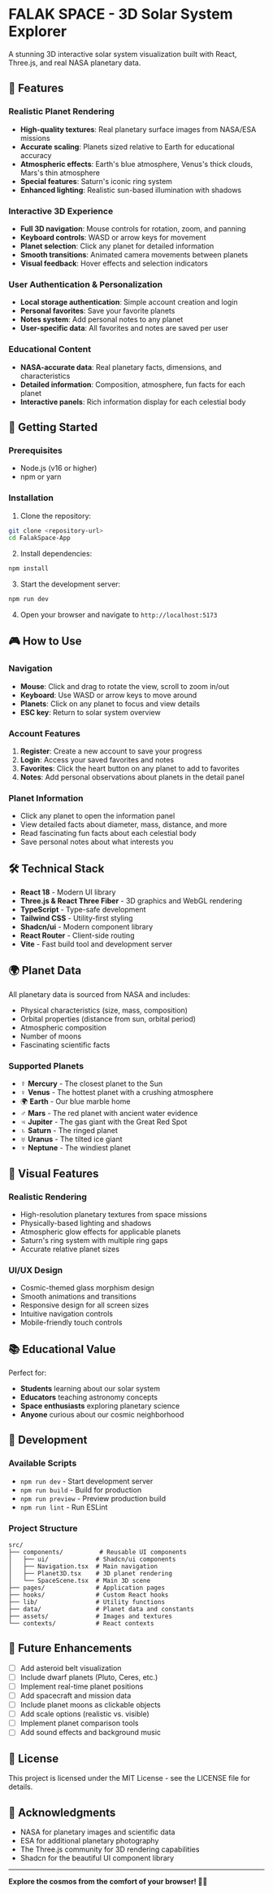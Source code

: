 # FALAK SPACE - 3D Solar System Explorer

A stunning 3D interactive solar system visualization built with React, Three.js, and real NASA planetary data.

## 🌟 Features

### Realistic Planet Rendering
- **High-quality textures**: Real planetary surface images from NASA/ESA missions
- **Accurate scaling**: Planets sized relative to Earth for educational accuracy
- **Atmospheric effects**: Earth's blue atmosphere, Venus's thick clouds, Mars's thin atmosphere
- **Special features**: Saturn's iconic ring system
- **Enhanced lighting**: Realistic sun-based illumination with shadows

### Interactive 3D Experience
- **Full 3D navigation**: Mouse controls for rotation, zoom, and panning
- **Keyboard controls**: WASD or arrow keys for movement
- **Planet selection**: Click any planet for detailed information
- **Smooth transitions**: Animated camera movements between planets
- **Visual feedback**: Hover effects and selection indicators

### User Authentication & Personalization
- **Local storage authentication**: Simple account creation and login
- **Personal favorites**: Save your favorite planets
- **Notes system**: Add personal notes to any planet
- **User-specific data**: All favorites and notes are saved per user

### Educational Content
- **NASA-accurate data**: Real planetary facts, dimensions, and characteristics
- **Detailed information**: Composition, atmosphere, fun facts for each planet
- **Interactive panels**: Rich information display for each celestial body

## 🚀 Getting Started

### Prerequisites
- Node.js (v16 or higher)
- npm or yarn

### Installation

1. Clone the repository:
```bash
git clone <repository-url>
cd FalakSpace-App
```

2. Install dependencies:
```bash
npm install
```

3. Start the development server:
```bash
npm run dev
```

4. Open your browser and navigate to `http://localhost:5173`

## 🎮 How to Use

### Navigation
- **Mouse**: Click and drag to rotate the view, scroll to zoom in/out
- **Keyboard**: Use WASD or arrow keys to move around
- **Planets**: Click on any planet to focus and view details
- **ESC key**: Return to solar system overview

### Account Features
1. **Register**: Create a new account to save your progress
2. **Login**: Access your saved favorites and notes
3. **Favorites**: Click the heart button on any planet to add to favorites
4. **Notes**: Add personal observations about planets in the detail panel

### Planet Information
- Click any planet to open the information panel
- View detailed facts about diameter, mass, distance, and more
- Read fascinating fun facts about each celestial body
- Save personal notes about what interests you

## 🛠 Technical Stack

- **React 18** - Modern UI library
- **Three.js & React Three Fiber** - 3D graphics and WebGL rendering
- **TypeScript** - Type-safe development
- **Tailwind CSS** - Utility-first styling
- **Shadcn/ui** - Modern component library
- **React Router** - Client-side routing
- **Vite** - Fast build tool and development server

## 🌍 Planet Data

All planetary data is sourced from NASA and includes:
- Physical characteristics (size, mass, composition)
- Orbital properties (distance from sun, orbital period)
- Atmospheric composition
- Number of moons
- Fascinating scientific facts

### Supported Planets
- ☿ **Mercury** - The closest planet to the Sun
- ♀ **Venus** - The hottest planet with a crushing atmosphere
- 🌍 **Earth** - Our blue marble home
- ♂ **Mars** - The red planet with ancient water evidence
- ♃ **Jupiter** - The gas giant with the Great Red Spot
- ♄ **Saturn** - The ringed planet
- ♅ **Uranus** - The tilted ice giant
- ♆ **Neptune** - The windiest planet

## 🎨 Visual Features

### Realistic Rendering
- High-resolution planetary textures from space missions
- Physically-based lighting and shadows
- Atmospheric glow effects for applicable planets
- Saturn's ring system with multiple ring gaps
- Accurate relative planet sizes

### UI/UX Design
- Cosmic-themed glass morphism design
- Smooth animations and transitions
- Responsive design for all screen sizes
- Intuitive navigation controls
- Mobile-friendly touch controls

## 📚 Educational Value

Perfect for:
- **Students** learning about our solar system
- **Educators** teaching astronomy concepts
- **Space enthusiasts** exploring planetary science
- **Anyone** curious about our cosmic neighborhood

## 🔧 Development

### Available Scripts
- `npm run dev` - Start development server
- `npm run build` - Build for production
- `npm run preview` - Preview production build
- `npm run lint` - Run ESLint

### Project Structure
```
src/
├── components/          # Reusable UI components
│   ├── ui/             # Shadcn/ui components
│   ├── Navigation.tsx  # Main navigation
│   ├── Planet3D.tsx    # 3D planet rendering
│   └── SpaceScene.tsx  # Main 3D scene
├── pages/              # Application pages
├── hooks/              # Custom React hooks
├── lib/                # Utility functions
├── data/               # Planet data and constants
├── assets/             # Images and textures
└── contexts/           # React contexts
```

## 🌌 Future Enhancements

- [ ] Add asteroid belt visualization
- [ ] Include dwarf planets (Pluto, Ceres, etc.)
- [ ] Implement real-time planet positions
- [ ] Add spacecraft and mission data
- [ ] Include planet moons as clickable objects
- [ ] Add scale options (realistic vs. visible)
- [ ] Implement planet comparison tools
- [ ] Add sound effects and background music

## 📄 License

This project is licensed under the MIT License - see the LICENSE file for details.

## 🙏 Acknowledgments

- NASA for planetary images and scientific data
- ESA for additional planetary photography
- The Three.js community for 3D rendering capabilities
- Shadcn for the beautiful UI component library

---

**Explore the cosmos from the comfort of your browser! 🌌✨**